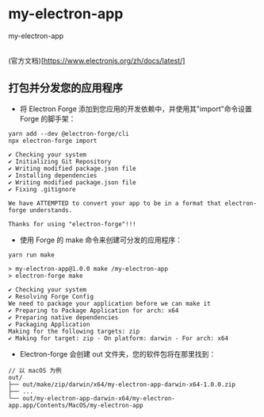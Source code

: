 # my-electron-app
my-electron-app

<br> (官方文档)[https://www.electronjs.org/zh/docs/latest/]

## 打包并分发您的应用程序
- 将 Electron Forge 添加到您应用的开发依赖中，并使用其"import"命令设置 Forge 的脚手架：
```
yarn add --dev @electron-forge/cli
npx electron-forge import

✔ Checking your system
✔ Initializing Git Repository
✔ Writing modified package.json file
✔ Installing dependencies
✔ Writing modified package.json file
✔ Fixing .gitignore

We have ATTEMPTED to convert your app to be in a format that electron-forge understands.

Thanks for using "electron-forge"!!!
```

- 使用 Forge 的 make 命令来创建可分发的应用程序：
```
yarn run make

> my-electron-app@1.0.0 make /my-electron-app
> electron-forge make

✔ Checking your system
✔ Resolving Forge Config
We need to package your application before we can make it
✔ Preparing to Package Application for arch: x64
✔ Preparing native dependencies
✔ Packaging Application
Making for the following targets: zip
✔ Making for target: zip - On platform: darwin - For arch: x64
```

- Electron-forge 会创建 out 文件夹，您的软件包将在那里找到：
```
// 以 macOS 为例
out/
├── out/make/zip/darwin/x64/my-electron-app-darwin-x64-1.0.0.zip
├── ...
└── out/my-electron-app-darwin-x64/my-electron-app.app/Contents/MacOS/my-electron-app
```

